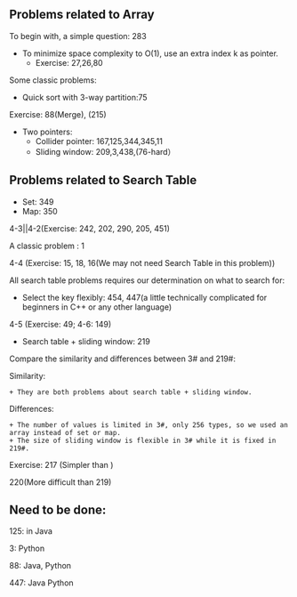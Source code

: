 ## Problems related to Array

To begin with, a simple question: 283

+ To minimize space complexity to O(1), use an extra index k as pointer.
	+ Exercise: 27,26,80

Some classic problems:

+ Quick sort with 3-way partition:75

Exercise: 88(Merge), (215)

+ Two pointers:
	+ Collider pointer: 167,125,344,345,11
	+ Sliding window: 209,3,438,(76-hard）

## Problems related to Search Table

+ Set: 349
+ Map: 350

4-3||4-2(Exercise: 242, 202, 290, 205, 451)

A classic problem : 1

4-4 (Exercise: 15, 18, 16(We may not need Search Table in this problem))

All search table problems requires our determination on what to search for:

+ Select the key flexibly: 454, 447(a little technically complicated for beginners in C++ or any other language)

4-5 (Exercise: 49; 4-6: 149)

+ Search table + sliding window: 219

Compare the similarity and differences between 3# and 219#:

Similarity: 

	+ They are both problems about search table + sliding window.

Differences:

	+ The number of values is limited in 3#, only 256 types, so we used an array instead of set or map.
	+ The size of sliding window is flexible in 3# while it is fixed in 219#.

Exercise: 217 (Simpler than )

220(More difficult than 219)




## Need to be done:

125: in Java

3: Python

88: Java, Python

447: Java Python
